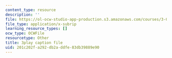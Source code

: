 ```yaml
---
content_type: resource
description: ''
file: https://ol-ocw-studio-app-production.s3.amazonaws.com/courses/3-091sc-introduction-to-solid-state-chemistry-fall-2010/201c202fa292db2addfe83db39889e90_LHRZLeQ2aaM.srt
file_type: application/x-subrip
learning_resource_types: []
ocw_type: OCWFile
resourcetype: Other
title: 3play caption file
uid: 201c202f-a292-db2a-ddfe-83db39889e90
---
```

